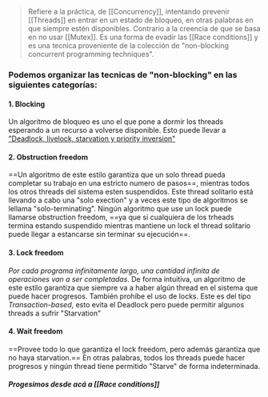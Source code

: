 > Refiere a la práctica, de [[Concurrency]], intentando  prevenir [[Threads]] en entrar en un estado de bloqueo, en otras palabras en que siempre estén disponibles. Contrario a la creencia de que se basa en no usar [[Mutex]]. 
> Es una forma de evadir las [[Race conditions]] y es una tecnica proveniente de la colección de "non-blocking concurrent programming techniques". 

### Podemos organizar las tecnicas de "non-blocking" en las siguientes categorías: 
#### 1. Blocking
Un algoritmo de bloqueo es uno el que pone a dormir los threads esperando a un recurso a volverse disponible. Esto puede llevar a ["Deadlock, livelock, starvation y priority inversion"](Mutex) 
#### 2. Obstruction freedom
==Un algoritmo de este estilo garantiza que un solo thread pueda completar su trabajo en una estricto numero de pasos==, mientras todos los otros threads del sistema esten suspendidos. Este thread solitario está llevando a cabo una "solo exection" y a veces este tipo de algoritmos se lellama "solo-terminating". Ningún algoritmo que use un lock puede llamarse obstruction freedom, ==ya que si cualquiera de los trheads termina estando suspendido mientras mantiene un lock el thread solitario puede llegar a estancarse sin terminar su ejecución==.
#### 3. Lock freedom 
*Por cada programa infinitamente largo, una cantidad infinita de operaciones van a ser completadas*. De forma intuitiva, un algoritmo de este estilo garantiza que siempre va a haber algún thread en el sistema que puede hacer progresos. También prohíbe el uso de locks. 
Este es del tipo *Transaction-based*, esto evita el Deadlock pero puede permitir algunos threads a sufrir "Starvation"
#### 4. Wait freedom
==Provee todo lo que garantiza el lock freedom, pero además garantiza que no haya starvation.== En otras palabras, todos los threads puede hacer progresos y ningún thread tiene permitido "Starve" de forma indeterminada. 

##### Progesimos desde acá a [[Race conditions]]


